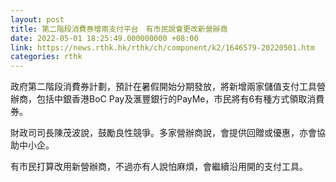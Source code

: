 ```yaml
---
layout: post
title: 第二階段消費券增兩支付平台　有市民說會更改新營辦商
date: 2022-05-01 18:25:49.000000000 +08:00
link: https://news.rthk.hk/rthk/ch/component/k2/1646579-20220501.htm
categories: rthk
---
```


政府第二階段消費券計劃，預計在暑假開始分期發放，將新增兩家儲值支付工具營辦商，包括中銀香港BoC Pay及滙豐銀行的PayMe，市民將有6有種方式領取消費券。

財政司司長陳茂波說，鼓勵良性競爭。多家營辦商說，會提供回贈或優惠，亦會協助中小企。

有市民打算改用新營辦商，不過亦有人說怕麻煩，會繼續沿用開的支付工具。
